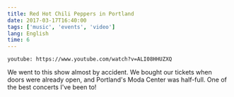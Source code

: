 ```yaml
---
title: Red Hot Chili Peppers in Portland
date: 2017-03-17T16:40:00
tags: ['music', 'events', 'video']
lang: English
time: 6
---
```


`youtube: https://www.youtube.com/watch?v=ALI08HHUZXQ`

We went to this show almost by accident. We bought our tickets when doors were already open, and Portland's Moda Center was half-full. One of the best concerts I've been to!